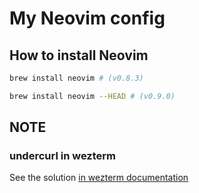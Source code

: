 # My Neovim config

## How to install Neovim

```bash
brew install neovim # (v0.8.3)

brew install neovim --HEAD # (v0.9.0)
```

## NOTE

### undercurl in wezterm

See the solution [in wezterm documentation](https://wezfurlong.org/wezterm/faq.html#how-do-i-enable-undercurl-curly-underlines)
